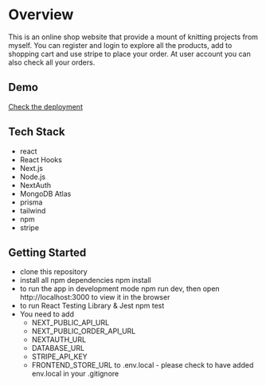 # Overview
This is an online shop website that provide a mount of knitting projects from myself. You can register and login to explore all the products, add to shopping cart and use stripe to place your order. At user account you can also check all your orders.

## Demo
[Check the deployment](https://shop-front-sor7.vercel.app/)

## Tech Stack
- react
- React Hooks
- Next.js
- Node.js
- NextAuth
- MongoDB Atlas
- prisma
- tailwind
- npm
- stripe

## Getting Started
- clone this repository
- install all npm dependencies npm install
- to run the app in development mode npm run dev, then open http://localhost:3000 to view it in the browser
- to run React Testing Library & Jest npm test
- You need to add
  - NEXT_PUBLIC_API_URL
  - NEXT_PUBLIC_ORDER_API_URL
  - NEXTAUTH_URL
  - DATABASE_URL
  - STRIPE_API_KEY
  - FRONTEND_STORE_URL
 to .env.local - please check to have added env.local in your .gitignore

